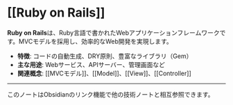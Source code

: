 # [[Ruby on Rails]]

**Ruby on Rails**は、Ruby言語で書かれたWebアプリケーションフレームワークです。MVCモデルを採用し、効率的なWeb開発を実現します。

- **特徴**: コードの自動生成、DRY原則、豊富なライブラリ（Gem）
- **主な用途**: Webサービス、APIサーバー、管理画面など
- **関連概念**: [[MVCモデル]]、[[Model]]、[[View]]、[[Controller]]

---

このノートはObsidianのリンク機能で他の技術ノートと相互参照できます。 